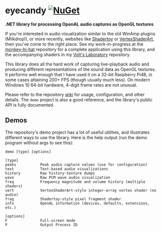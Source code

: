 # eyecandy [![NuGet](https://img.shields.io/nuget/v/eyecandy.svg)](https://nuget.org/packages/eyecandy)
**.NET library for processing OpenAL audio captures as OpenGL textures**

If you're interested in audio visualization similar to the old WinAmp plugins (Milkdrop!), or more recently, websites like [Shadertoy](https://www.shadertoy.com/) or [VertexShaderArt](https://www.vertexshaderart.com/), then you've come to the right place. See my work-in-progress at the [monkey-hi-hat](https://github.com/MV10/monkey-hi-hat) repository for a complete application using this library, and the accompanying shaders in my [Volt's Laboratory](https://github.com/MV10/volts-laboratory) repository.

This library does all the hard work of capturing live-playback audio and producing different representations of the sound data as OpenGL textures. It performs well enough that I have used it on a 32-bit Raspberry Pi4B, in some cases attaining 200+ FPS (though usually much less). On modern Windows 10 64-bit hardware, 4-digit frame rates are not unusual.

Please refer to the repository [wiki](https://github.com/MV10/eyecandy/wiki) for usage, configuration, and other details. The `demo` project is also a good reference, and the library's public API is fully documented.

## Demos

The repository's demo project has a lot of useful utilities, and illustrates different ways to use the library. Here is the help output (run the demo program without args to see this):

```
demo [type] [options]

[type]
peaks           Peak audio capture values (use for configuration)
text            Text-based audio visualizations
history         Raw history-texture dumps
wave            Raw PCM wave audio visualization
freq            Frequency magnitude and volume history (multiple shaders)
vert            VertexShaderArt-style integer-array vertex shader (no audio)
frag            Shadertoy-style pixel fragment shader
info            OpenAL information (devices, defaults, extensions, etc.)

[options]
F               Full-screen mode
P               Output Process ID
```
